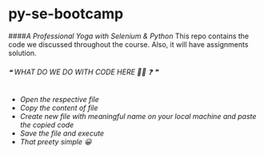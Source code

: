 # py-se-bootcamp
####*_A Professional Yoga with Selenium & Python_*
This repo contains the code we discussed throughout the course. Also, it will have assignments solution.

###### ❝ WHAT DO WE DO WITH CODE HERE :ok_woman: :question: ❞
- _Open the respective file_ 
- _Copy the content of file_
- _Create new file with meaningful name on your local machine and paste the copied code_
- _Save the file and execute_
- _That preety simple 😀_


